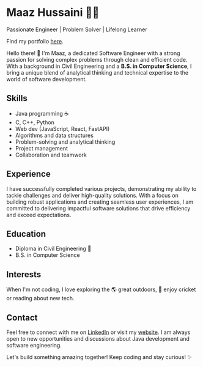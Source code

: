 <!--
**MaazHussaini99/maazhussaini99** is a ✨ _special_ ✨ repository because its `README.md` (this file) appears on your GitHub profile.

Here are some ideas to get you started:

- 🔭 I’m currently working on ...
- 🌱 I’m currently learning ...
- 👯 I’m looking to collaborate on ...
- 🤔 I’m looking for help with ...
- 💬 Ask me about ...
- 📫 How to reach me: ...
- 😄 Pronouns: ...
- ⚡ Fun fact: ...
-->
# Maaz Hussaini :technologist:

Passionate Engineer | Problem Solver | Lifelong Learner

Find my portfolio [here](https://maazhussaini.com).

Hello there! 👋 I'm Maaz, a dedicated Software Engineer with a strong passion for solving complex problems through clean and efficient code. With a background in Civil Engineering and a **B.S. in Computer Science**, I bring a unique blend of analytical thinking and technical expertise to the world of software development.

## Skills

- Java programming :coffee:
- C, C++, Python
- Web dev (JavaScript, React, FastAPI)
- Algorithms and data structures
- Problem-solving and analytical thinking
- Project management
- Collaboration and teamwork

## Experience

I have successfully completed various projects, demonstrating my ability to tackle challenges and deliver high-quality solutions. With a focus on building robust applications and creating seamless user experiences, I am committed to delivering impactful software solutions that drive efficiency and exceed expectations.

## Education

- Diploma in Civil Engineering :construction_worker:
- B.S. in Computer Science

## Interests

When I'm not coding, I love exploring the :earth_americas: great outdoors, :runner: enjoy cricket or reading about new tech.

## Contact

Feel free to connect with me on [LinkedIn](https://www.linkedin.com/in/maaz-hussaini/) or visit my [website](https://maazhussaini.com). I am always open to new opportunities and discussions about Java development and software engineering.

Let's build something amazing together! Keep coding and stay curious! ✨
